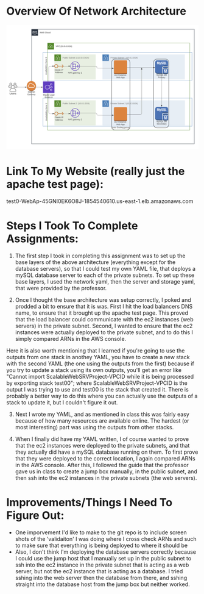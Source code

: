 # Overview Of Network Architecture
![alt text](https://github.com/Hunter-Long112/cc22-assign2/blob/main/cc22_assign2_diagram_1.png?raw=true)

# Link To My Website (really just the apache test page): 
test0-WebAp-45GNI0EK6O8J-1854540610.us-east-1.elb.amazonaws.com

# Steps I Took To Complete Assignments:
1. The first step I took in completing this assignment was to set up the base layers of the above architecture (everything except for the 
database servers), so that I could test my own YAML file, that deploys a mySQL database server to each of the private subnets. To set up
these base layers, I used the network yaml, then the server and storage yaml, that were provided by the professor.

2. Once I thought the base architecture was setup correctly, I poked and prodded a bit to ensure that it is was. First I hit the load balancers
DNS name, to ensure that it brought up the apache test page. This proved that the load balancer could communicate with the ec2 instances (web servers)
in the private subnet. Second, I wanted to ensure that the ec2 instances were actually deployed to the private subnet, and to do this I simply 
compared ARNs in the AWS console. 

Here it is also worth mentioning that I learned if you're going to use the outputs from one stack in anothey YAML, you have to create a new stack 
with the second YAML (the one using the outputs from the first) because if you try to update a stack using its own outputs, you'll get an error 
like "Cannot import ScalableWebSRVProject-VPCID while it is being processed by exporting stack test00"; where ScalableWebSRVProject-VPCID is the
output I was trying to use and test00 is the stack that created it. There is probably a better way to do this where you can actually use the outputs 
of a stack to update it, but I couldn't figure it out.

3. Next I wrote my YAML, and as mentioned in class this was fairly easy because of how many resources are available online. The hardest (or most interesting) part was using the outputs from other stacks.

4. When I finally did have my YAML written, I of course wanted to prove that the ec2 instances were deployed to the private subnets, and that 
they actually did have a mySQL database running on them. To first prove that they were deployed to the correct location, I again compared ARNs 
in the AWS console. After this, I followed the guide that the professor gave us in class to create a jump box manually, in the public subnet, 
and then ssh into the ec2 instances in the private subnets (the web servers).

# Improvements/Things I Need To Figure Out:
+ One imporvement I'd like to make to the git repo is to include screen shots of the 'validaiton' I was doing where I cross check ARNs and such to make
  sure that everything is being deployed to where it should be
+ Also, I don't think I'm deploying the database servers correctly because I could use the jump host that I manually set up in the public subnet to 
  ssh into the ec2 instance in the private subnet that is acting as a web server, but not the ec2 instance that is acting as a database. I tried 
  sshing into the web server then the database from there, and sshing straight into the database host from the jump box but neither worked. 
